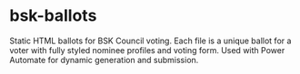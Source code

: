 # bsk-ballots
Static HTML ballots for BSK Council voting. Each file is a unique ballot for a voter with fully styled nominee profiles and voting form. Used with Power Automate for dynamic generation and submission.
